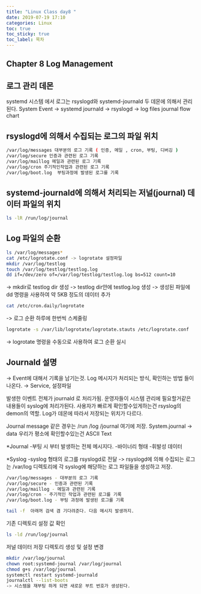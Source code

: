 ```yaml
---
title: "Linux Class day8 "
date: 2019-07-19 17:10
categories: Linux
toc: true
toc_sticky: true
toc_label: 목차
---
```


## Chapter 8 Log Management

## 로그 관리 데몬
systemd 시스템 에서 로그는 rsyslogd와 systemd-journald 두 데몬에 의해서 관리된다.
System Event -> systemd journald -> rsyslogd -> log files
                     journal
                     flow chart 
 
 
 ## rsyslogd에 의해서 수집되는 로그의 파일 위치
```bash
/var/log/messages 대부분의 로그 기록 ( 인증, 메일 , cron, 부팅, 디버깅 )
/var/log/secure 인증과 관련된 로그 기록
/var/log/maillog 메일과 관련된 로그 기록
/var/log/cron 주기적인작업과 관련된 로그 기록
/var/log/boot.log  부팅과정에 발생된 로그를 기록
```
## systemd-journald에 의해서 처리되는 저널(journal) 데이터 파일의 위치
```bash
ls -lR /run/log/journal
```


## Log 파일의 순환 
```bash
ls /var/log/messages*
cat /etc/logrotate.conf -> logrotate 설정파일
mkdir /var/log/testlog 
touch /var/log/testlog/testlog.log
dd if=/dev/zero of=/var/log/testlog/testlog.log bs=512 count=10
```

-> mkdir로 testlog dir 생성 
-> testlog dir안에 testlog.log 생성 
-> 생성된 파일에 dd 명령을 사용하여 약 5KB 정도의 데이터 추가 
```bash
cat /etc/cron.daily/logrotate
```
-> 로그 순환 하루에 한번씩 스케줄링 

```bash
logrotate -s /var/lib/logrotate/logrotate.stauts /etc/logrotate.conf
```
-> logrotate 명령을 수동으로 사용하여 로그 순환 실시

## Journald 설명
→ Event에 대해서 기록을 남기는것. Log 메시지가 처리되는 방식, 확인하는 방법 들이 나온다.
→ Service, 설정파일 

발생한 이벤트 전체가 journald 로 처리가됨. 
운영자들이 시스템 관리에 필요할거같은 내용들이 syslog에 처리가된다.
사용자가 빠르게 확인할수있게하는건 rsyslog의 demon의 역할.
Log가 데몬에 따라서 저장되는 위치가 다르다.

Journal message 같은 경우는 /run /log /journal 여기에 저장.
System.journal → data 
우리가 평소에 확인할수있는건  ASCII Text 

*Journal 
-부팅 시 부터 발생하는 전체 메시지다.
-바이너리 형태
-휘발성 데이터 

*Syslog 
-syslog 형태의 로그를 rsyslogd로 전달 -> rsyslogd에 의해 수집되는 로그는 /var/log 디렉토리에 각 syslog에 해당하는 로그 파일들을 생성하고 저장.

```bash
/var/log/messages - 대부분의 로그 기록
/var/log/secure - 인증과 관련된 기록
/var/log/maillog - 메일과 관련된 기록 
/var/log/cron - 주기적인 작업과 관련된 로그를 기록
/var/log/boot.log - 부팅 과정에 발생된 로그를 기록

tail -f  아래꺼 검색 겸 기다려준다. 다음 메시지 발생까지.
```

기존 디렉토리 설정 값 확인
```bash
ls -ld /run/log/journal 
```

저널 데이터 저장 디렉토리 생성 및 설정 변경
```bash
mkdir /var/log/journal
chown root:systemd-journal /var/log/journal
chmod g+s /var/log/journal
systemctl restart systemd-journald
journalctl --list-boots
-> 시스템을 재부팅 하게 되면 새로운 부트 번호가 생성된다. 
```

